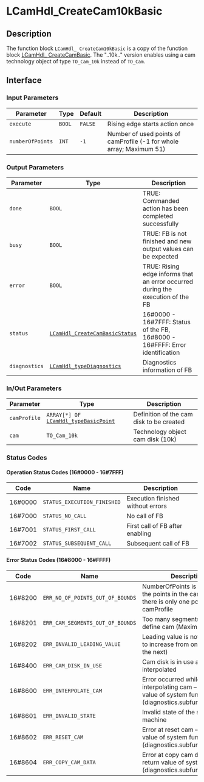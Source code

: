 # LCamHdl_CreateCam10kBasic

## Description

The function block `LCamHdl_ CreateCam10kBasic` is a copy of the function block
[LCamHdl_ CreateCamBasic](./LCamHdl_CreateCamBasic.md). The "..10k.." version enables using a cam technology object of type `TO_Cam_10k` instead of `TO_Cam`.

## Interface

### Input Parameters

| Parameter | Type | Default | Description |
|-----------|------|---------|-------------|
| `execute` | `BOOL` | `FALSE` | Rising edge starts action once |
| `numberOfPoints` | `INT` | `-1` | Number of used points of camProfile (-1 for whole array; Maximum 51) |

### Output Parameters

| Parameter | Type | Description |
|-----------|------|-------------|
| `done` | `BOOL` | TRUE: Commanded action has been completed successfully |
| `busy` | `BOOL` | TRUE: FB is not finished and new output values can be expected |
| `error` | `BOOL` | TRUE: Rising edge informs that an error occurred during the execution of the FB |
| `status` | [`LCamHdl_CreateCamBasicStatus`](../types/StatusCodes/LCamHdl_CreateCamBasicStatus.md) | 16#0000 - 16#7FFF: Status of the FB, 16#8000 - 16#FFFF: Error identification |
| `diagnostics` | [`LCamHdl_typeDiagnostics`](../types/LCamHdl_typeDiagnostics.md) | Diagnostics information of FB |

### In/Out Parameters

| Parameter | Type | Description |
|-----------|------|-------------|
| `camProfile` | `ARRAY[*] OF` [`LCamHdl_typeBasicPoint`](../types/LCamHdl_typeBasicPoint.md) | Definition of the cam disk to be created |
| `cam` | `TO_Cam_10k` | Technology object cam disk (10k) |

### Status Codes

#### Operation Status Codes (16#0000 - 16#7FFF)

| Code | Name | Description |
|------|------|-------------|
| 16#0000 | `STATUS_EXECUTION_FINISHED` | Execution finished without errors |
| 16#7000 | `STATUS_NO_CALL` | No call of FB |
| 16#7001 | `STATUS_FIRST_CALL` | First call of FB after enabling |
| 16#7002 | `STATUS_SUBSEQUENT_CALL` | Subsequent call of FB |

#### Error Status Codes (16#8000 - 16#FFFF)

| Code | Name | Description |
|------|------|-------------|
| 16#8200 | `ERR_NO_OF_POINTS_OUT_OF_BOUNDS` | NumberOfPoints is greater than the points in the camProfile or there is only one point in the camProfile |
| 16#8201 | `ERR_CAM_SEGMENTS_OUT_OF_BOUNDS` | Too many segments needed to define cam (Maximum 50) |
| 16#8202 | `ERR_INVALID_LEADING_VALUE` | Leading value is not valid (has to increase from one point to the next) |
| 16#8400 | `ERR_CAM_DISK_IN_USE` | Cam disk is in use and can't be interpolated |
| 16#8600 | `ERR_INTERPOLATE_CAM` | Error occurred while interpolating cam – see return value of system function (diagnostics.subfunctionStatus) |
| 16#8601 | `ERR_INVALID_STATE` | Invalid state of the state machine |
| 16#8602 | `ERR_RESET_CAM` | Error at reset cam – see return value of system function (diagnostics.subfunctionStatus) |
| 16#8604 | `ERR_COPY_CAM_DATA` | Error at copy cam data – see return value of system function (diagnostics.subfunctionStatus) |
